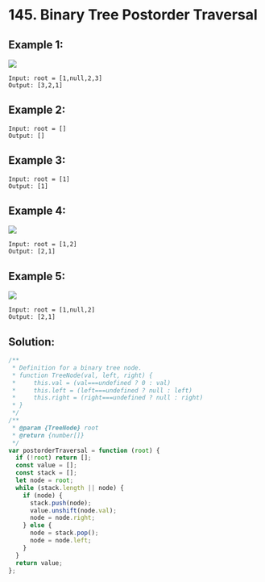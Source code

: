 # 145. Binary Tree Postorder Traversal

## Example 1:

![](https://assets.leetcode.com/uploads/2020/08/28/pre1.jpg)

    Input: root = [1,null,2,3]
    Output: [3,2,1]

## Example 2:

    Input: root = []
    Output: []

## Example 3:

    Input: root = [1]
    Output: [1]

## Example 4:

![](https://assets.leetcode.com/uploads/2020/08/28/pre3.jpg)

    Input: root = [1,2]
    Output: [2,1]

## Example 5:

![](https://assets.leetcode.com/uploads/2020/08/28/pre2.jpg)

    Input: root = [1,null,2]
    Output: [2,1]

## Solution:

```javascript
/**
 * Definition for a binary tree node.
 * function TreeNode(val, left, right) {
 *     this.val = (val===undefined ? 0 : val)
 *     this.left = (left===undefined ? null : left)
 *     this.right = (right===undefined ? null : right)
 * }
 */
/**
 * @param {TreeNode} root
 * @return {number[]}
 */
var postorderTraversal = function (root) {
  if (!root) return [];
  const value = [];
  const stack = [];
  let node = root;
  while (stack.length || node) {
    if (node) {
      stack.push(node);
      value.unshift(node.val);
      node = node.right;
    } else {
      node = stack.pop();
      node = node.left;
    }
  }
  return value;
};
```

